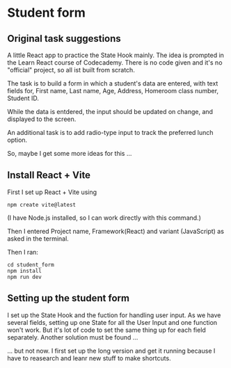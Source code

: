 # Student form

## Original task suggestions

A little React app to practice the State Hook mainly. The idea is prompted in the Learn React course of Codecademy. There is no code given and it's no "official" project, so all ist built from scratch.

The task is to build a form in which a student's data are entered, with text fields for, First name, Last name, Age, Address, Homeroom class number, Student ID.

While the data is entdered, the input should be updated on change, and displayed to the screen.

An additional task is to add radio-type input to track the preferred lunch option.

So, maybe I get some more ideas for this ...

## Install React + Vite
First I set up React + Vite using

```
npm create vite@latest
```
(I have Node.js installed, so I can work directly with this command.)

Then I entered Project name, Framework(React) and variant (JavaScript) as asked in the terminal.

Then I ran:

```
cd student_form
npm install
npm run dev
```
## Setting up the student form 

I set up the State Hook and the fuction for handling user input.
As we have several fields, setting up one State for all the User Input and one function won't work. But it's lot of code to set the same thing up for each field separately. Another solution must be found ...

... but not now. I first set up the long version and get it running because I have to reasearch and leanr new stuff to make shortcuts.